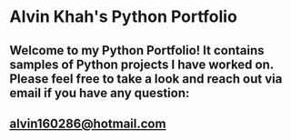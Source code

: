 # Alvin Khah's Python Portfolio

## Welcome to my Python Portfolio! It contains samples of Python projects I have worked on. Please feel free to take a look and reach out via email if you have any question:
## alvin160286@hotmail.com
